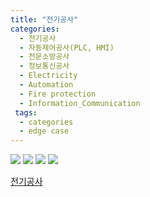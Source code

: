 ```yaml
---
title: "전기공사"
categories:
  - 전기공사
  - 자동제어공사(PLC, HMI)
  - 전문소방공사
  - 정보통신공사
  - Electricity
  - Automation
  - Fire protection
  - Information_Communication
 tags:
  - categories
  - edge case
---
```


<img src="https://seastory.github.io/YYtech/assets/images/A_00.jpg">
<img src="https://seastory.github.io/YYtech/assets/images/A_01.jpg">
<img src="https://seastory.github.io/YYtech/assets/images/A_02.jpg">
<img src="https://seastory.github.io/YYtech/assets/images/A_03.jpg">

<a href="https://blog.naver.com/PostList.nhn?blogId=seastory9&from=postList&categoryNo=194"> 전기공사
